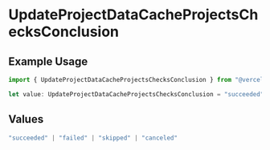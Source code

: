 # UpdateProjectDataCacheProjectsChecksConclusion

## Example Usage

```typescript
import { UpdateProjectDataCacheProjectsChecksConclusion } from "@vercel/sdk/models/updateprojectdatacacheop.js";

let value: UpdateProjectDataCacheProjectsChecksConclusion = "succeeded";
```

## Values

```typescript
"succeeded" | "failed" | "skipped" | "canceled"
```